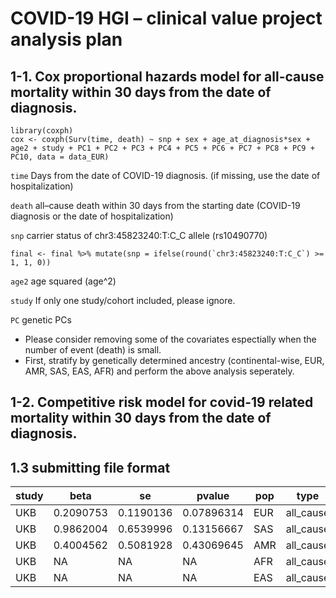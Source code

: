 # COVID-19 HGI – clinical value project analysis plan 

## 1-1.	Cox proportional hazards model for all-cause mortality within 30 days from the date of diagnosis.

```{r}
library(coxph)
cox <- coxph(Surv(time, death) ~ snp + sex + age_at_diagnosis*sex + age2 + study + PC1 + PC2 + PC3 + PC4 + PC5 + PC6 + PC7 + PC8 + PC9 + PC10, data = data_EUR)
```

`time` Days from the date of COVID-19 diagnosis. (if missing, use the date of hospitalization)

`death` all–cause death within 30 days from the starting date (COVID-19 diagnosis or the date of hospitalization)

`snp` carrier status of chr3:45823240:T:C_C allele (rs10490770)

```{r}
final <- final %>% mutate(snp = ifelse(round(`chr3:45823240:T:C_C`) >= 1, 1, 0))
```

`age2` age squared (age^2)

`study` If only one study/cohort included, please ignore.

`PC` genetic PCs

* Please consider removing some of the covariates espectially when the number of event (death) is small.
* First, stratify by genetically determined ancestry (continental-wise, EUR, AMR, SAS, EAS, AFR) and perform the above analysis seperately.

## 1-2. Competitive risk model for covid-19 related mortality within 30 days from the date of diagnosis.



## 1.3 submitting file format


| study |  beta |  se  | pvalue | pop | type | death_carrier | surviver_carrier | surviver_noncarrier | death_noncarrier
----|----|----|----|----|----|----|----|----|----|
| UKB |  0.2090753 | 0.1190136 | 0.07896314 | EUR  |  all_cause | 91 | 523 | 2439 | 388 |
| UKB |  0.9862004 | 0.6539996 | 0.13156667 | SAS  |  all_cause | 6 | 51 | 60 | 4 |
| UKB |  0.4004562 | 0.5081928 | 0.43069645 | AMR  |  all_cause | 5 | 16 | 126 | 18 |
| UKB |  NA | NA | NA | AFR |  all_cause | 0 | 2 | 162 | 44 |
| UKB |  NA | NA | NA | EAS |  all_cause | 0 | 1 | 52 | 2 |




